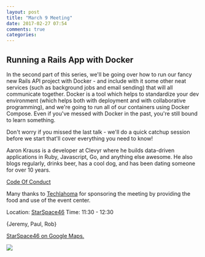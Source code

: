 ```yaml
---
layout: post
title: "March 9 Meeting"
date: 2017-02-27 07:54
comments: true
categories: 
---
```


## Running a Rails App with Docker

In the second part of this series, we'll be going over how to run our fancy new Rails API project with
Docker - and include with it some other neat services (such as background jobs and email sending) that will all communicate together. Docker is a tool which helps to standardize your dev environment (which helps both with deployment and with collaborative programming), and we're going to run all of our containers using Docker Compose. Even if you've messed with Docker in the past, you're still bound to learn something.

Don't worry if you missed the last talk - we'll do a quick catchup session before we start that'll cover everything you need to know!

Aaron Krauss is a developer at Clevyr where he builds data-driven applications in Ruby, Javascript, Go, and anything else awesome. He also blogs regularly, drinks beer, has a cool dog, and has been dating someone for over 10 years.


[Code Of Conduct](http://www.okcruby.org/about/)

Many thanks to [Techlahoma](http://www.techlahoma.org/) for sponsoring the meeting by providing the food and use of the event center.

Location: [StarSpace46][ss46]
Time: 11:30 - 12:30

{Jeremy, Paul, Rob}

<a href="https://www.google.com/maps/place/1141+W+Sheridan+Ave,+Oklahoma+City,+OK+73106/@35.4667943,-97.5343547,17z/data=!3m1!4b1!4m5!3m4!1s0x87b210d6c554c175:0x427474147d8d3d19!8m2!3d35.46679!4d-97.532166">StarSpace46 on Google Maps.</a>

<img src="{{root_url}}/images/starspace46_parking.jpg" class="fit">

[ss46]: http://www.starspace46.com/
